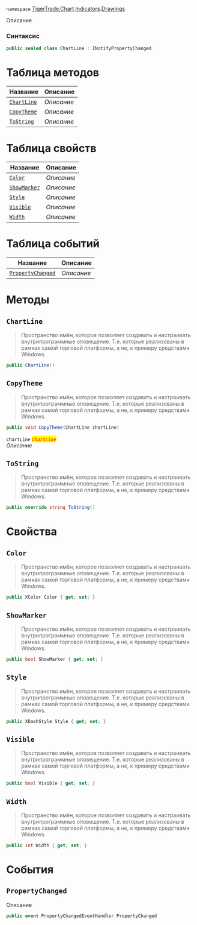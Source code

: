 
`namespace` [TigerTrade.Chart](../../../TigerTrade.Chart.md).[Indicators](../../../TigerTrade.Chart/Indicators.md).[Drawings](../../../TigerTrade.Chart/Indicators/Drawings.md)


Описание

### Синтаксис
```csharp
public sealed class ChartLine : INotifyPropertyChanged
```


# Таблица методов
| Название | Описание |
| --- | --- |
| [`ChartLine`](./ChartLine.cs/Методы/ChartLine.md) | *Описание* |
| [`CopyTheme`](./ChartLine.cs/Методы/CopyTheme.md) | *Описание* |
| [`ToString`](./ChartLine.cs/Методы/ToString.md) | *Описание* |

# Таблица свойств
| Название | Описание |
| --- | --- |
| [`Color`](./ChartLine.cs/Свойства/Color.md) | *Описание* |
| [`ShowMarker`](./ChartLine.cs/Свойства/ShowMarker.md) | *Описание* |
| [`Style`](./ChartLine.cs/Свойства/Style.md) | *Описание* |
| [`Visible`](./ChartLine.cs/Свойства/Visible.md) | *Описание* |
| [`Width`](./ChartLine.cs/Свойства/Width.md) | *Описание* |

# Таблица событий
| Название | Описание |
| --- | --- |
| [`PropertyChanged`](./ChartLine.cs/События/PropertyChanged.md) | *Описание* |





# Методы

## `ChartLine`
> Пространство имён, которое позволяет создавать и настраивать внутрипрограммные оповещение. Т.е. которые реализованы в рамках самой торговой платформы, а не, к примеру средствами Windows.

```csharp
public ChartLine()
```


## `CopyTheme`
> Пространство имён, которое позволяет создавать и настраивать внутрипрограммные оповещение. Т.е. которые реализованы в рамках самой торговой платформы, а не, к примеру средствами Windows.

```csharp
public void CopyTheme(ChartLine chartLine)
```

`chartLine` <mark style="color:red;">*`ChartLine`*</mark>  
 *Описание*  



## `ToString`
> Пространство имён, которое позволяет создавать и настраивать внутрипрограммные оповещение. Т.е. которые реализованы в рамках самой торговой платформы, а не, к примеру средствами Windows.

```csharp
public override string ToString()
```

# Свойства

## `Color`
> Пространство имён, которое позволяет создавать и настраивать внутрипрограммные оповещение. Т.е. которые реализованы в рамках самой торговой платформы, а не, к примеру средствами Windows.

```csharp
public XColor Color { get; set; }
```

## `ShowMarker`
> Пространство имён, которое позволяет создавать и настраивать внутрипрограммные оповещение. Т.е. которые реализованы в рамках самой торговой платформы, а не, к примеру средствами Windows.

```csharp
public bool ShowMarker { get; set; }
```

## `Style`
> Пространство имён, которое позволяет создавать и настраивать внутрипрограммные оповещение. Т.е. которые реализованы в рамках самой торговой платформы, а не, к примеру средствами Windows.

```csharp
public XDashStyle Style { get; set; }
```

## `Visible`
> Пространство имён, которое позволяет создавать и настраивать внутрипрограммные оповещение. Т.е. которые реализованы в рамках самой торговой платформы, а не, к примеру средствами Windows.

```csharp
public bool Visible { get; set; }
```

## `Width`
> Пространство имён, которое позволяет создавать и настраивать внутрипрограммные оповещение. Т.е. которые реализованы в рамках самой торговой платформы, а не, к примеру средствами Windows.

```csharp
public int Width { get; set; }
```
# События

## `PropertyChanged`
Описание

```csharp
public event PropertyChangedEventHandler PropertyChanged
```

